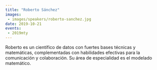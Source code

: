 ```yaml
---
title: "Roberto Sánchez"
images:
 - images/speakers/roberto-sanchez.jpg
date: 2019-10-21
events: 
 - 2019mty
---
```


Roberto es un científico de datos con fuertes bases técnicas y matemáticas, complementadas con habilidades efectivas para la comunicación y colaboración. Su área de especialidad es el modelado matemático.
